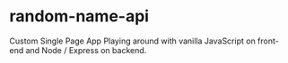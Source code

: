 # random-name-api
Custom Single Page App
Playing around with vanilla JavaScript on front-end and Node / Express on backend.
